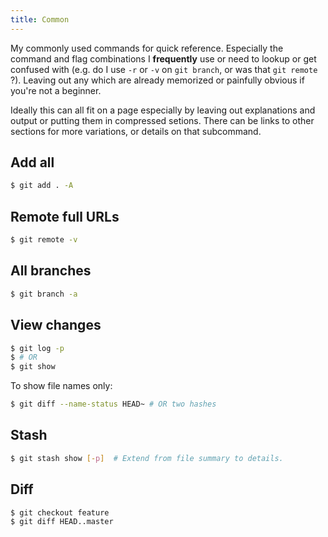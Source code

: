 ```yaml
---
title: Common
---
```


My commonly used commands for quick reference. Especially the command and flag combinations I **frequently** use or need to lookup or get confused with (e.g. do I use `-r` or `-v` on `git branch`, or was that `git remote` ?). Leaving out any which are already memorized or painfully obvious if you're not a beginner. 

Ideally this can all fit on a page especially by leaving out explanations and output or putting them in compressed setions. There can be links to other sections for more variations, or details on that subcommand.


## Add all

```sh
$ git add . -A
```

## Remote full URLs

```sh
$ git remote -v
```

## All branches

```sh
$ git branch -a
```


## View changes

```sh
$ git log -p
$ # OR
$ git show
```

To show file names only:

```sh
$ git diff --name-status HEAD~ # OR two hashes
```
<!-- `--name-only` will exclude 'A' etc. -->


## Stash

```sh
$ git stash show [-p]  # Extend from file summary to details.
```


## Diff

```sh
$ git checkout feature
$ git diff HEAD..master
```
